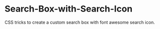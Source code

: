 # Search-Box-with-Search-Icon
CSS tricks to create a custom search box with font awesome search icon.
